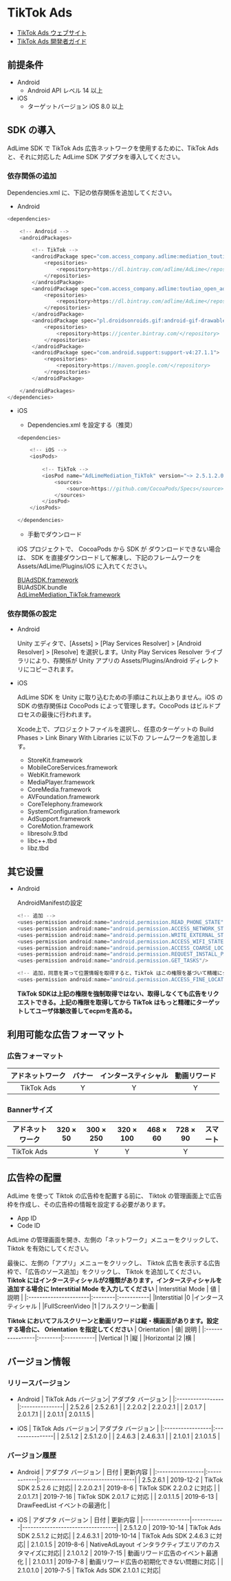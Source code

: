 # TikTok Ads
- [TikTok Ads ウェブサイト](https://ad.oceanengine.com/union/media/login/?from=i18n)
- [TikTok Ads 開発者ガイド](https://ad.oceanengine.com/union/media/union/download)

## 前提条件
- Android
    - Android API レベル 14 以上
- iOS
    - ターゲットバージョン iOS 8.0 以上

## SDK の導入
AdLime SDK で TikTok Ads 広告ネットワークを使用するために、TikTok Ads と、それに対応した AdLime SDK アダプタを導入してください。

### 依存関係の追加
Dependencies.xml に、下記の依存関係を追加してください。
- Android
```csharp
<dependencies>

    <!-- Android -->
    <androidPackages>

        <!-- TikTok -->
        <androidPackage spec="com.access_company.adlime:mediation_toutiao:2.5.2.6.1">
            <repositories>
                <repository>https://dl.bintray.com/adlime/AdLime</repository>
            </repositories>
        </androidPackage>
        <androidPackage spec="com.access_company.adlime:toutiao_open_ad_sdk:2.5.2.6">
            <repositories>
                <repository>https://dl.bintray.com/adlime/AdLime</repository>
            </repositories>
        </androidPackage>
        <androidPackage spec="pl.droidsonroids.gif:android-gif-drawable:1.2.6">
            <repositories>
                <repository>https://jcenter.bintray.com/</repository>
            </repositories>
        </androidPackage>
        <androidPackage spec="com.android.support:support-v4:27.1.1">
            <repositories>
                <repository>https://maven.google.com/</repository>
            </repositories>
        </androidPackage>

    </androidPackages>
</dependencies>
```

- iOS
    - Dependencies.xml を設定する（推奨）
    ```csharp
    <dependencies>

        <!-- iOS -->
        <iosPods>
        
            <!-- TikTok -->
            <iosPod name="AdLimeMediation_TikTok" version="~> 2.5.1.2.0">
                <sources>
                    <source>https://github.com/CocoaPods/Specs</source>
                </sources>
            </iosPod>
        </iosPods>

    </dependencies>
    ```

    - 手動でダウンロード

    iOS プロジェクトで、 CocoaPods から SDK が ダウンロードできない場合は、 SDK を直接ダウンロードして解凍し、下記のフレームワークを Assets/AdLime/Plugins/iOS に入れてください。
    
    [BUAdSDK.framework](https://github.com/Ham-mer/AdLime-iOS-Pub/raw/master/DownloadZip/Networks/BUAdSDK/BUAdSDK_2.5.1.2.zip)<br>
    BUAdSDK.bundle<br>
    [AdLimeMediation_TikTok.framework](https://github.com/Ham-mer/AdLime-iOS-Pub/raw/master/DownloadZip/AdLimeMediation_TikTok/2.5.1.2.0.zip)

### 依存関係の設定
- Android

    Unity エディタで、[Assets] > [Play Services Resolver] > [Android Resolver] > [Resolve] を選択します。Unity Play Services Resolver ライブラリにより、存関係が Unity アプリの Assets/Plugins/Android ディレクトリにコピーされます。
    
- iOS

    AdLime SDK を Unity に取り込むための手順はこれ以上ありません。iOS の SDK の依存関係は CocoPods によって管理します。CocoPods はビルドプロセスの最後に行われます。

    Xcode上で、プロジェクトファイルを選択し、任意のターゲットの Build Phases > Link Binary With Libraries に以下の フレームワークを追加します。

    - StoreKit.framework
    - MobileCoreServices.framework
    - WebKit.framework
    - MediaPlayer.framework
    - CoreMedia.framework
    - AVFoundation.framework
    - CoreTelephony.framework
    - SystemConfiguration.framework
    - AdSupport.framework
    - CoreMotion.framework
    - libresolv.9.tbd
    - libc++.tbd
    - libz.tbd

## 其它设置
- Android

    AndroidManifestの設定
    ```java
    <!-- 追加 -->
    <uses-permission android:name="android.permission.READ_PHONE_STATE" />
    <uses-permission android:name="android.permission.ACCESS_NETWORK_STATE" />
    <uses-permission android:name="android.permission.WRITE_EXTERNAL_STORAGE" />
    <uses-permission android:name="android.permission.ACCESS_WIFI_STATE" />
    <uses-permission android:name="android.permission.ACCESS_COARSE_LOCATION" />
    <uses-permission android:name="android.permission.REQUEST_INSTALL_PACKAGES"/>
    <uses-permission android:name="android.permission.GET_TASKS"/>

    <!-- 追加，同意を貰って位置情報を取得すると、TikTok はこの権限を基づいて精確にターゲットできる告 -->
    <uses-permission android:name="android.permission.ACCESS_FINE_LOCATION" />
    ```

    **TikTok SDKは上記の権限を強制取得ではない、取得しなくても広告をリクエストできる。上記の権限を取得してから TikTok はもっと精確にターゲットしてユーザ体験改善してecpmを高める。**

## 利用可能な広告フォーマット

### 広告フォーマット
|アドネットワーク|バナー|インタースティシャル      |動画リワード|
|:-----:|:----:|:----------:|:------:|
|TikTok Ads|Y     | Y          |Y       |

### Bannerサイズ
|アドネットワーク |320 × 50  |300 × 250   |320 × 100  |468 × 60  |728 × 90  |スマート  |
|:-------:|:------:|:--------:|:-------:|:------:|:------:|:-------:|
|TikTok Ads  |        |Y         |Y        |        |Y       |         |

## 広告枠の配置
AdLime を使って Tiktok の広告枠を配置する前に、 Tiktok の管理画面上で広告枠を作成し、その広告枠の情報を設定する必要があります。
- App ID
- Code ID

AdLime の管理画面を開き、左側の「ネットワーク」メニューをクリックして、 Tiktok を有効にしてください。

最後に、左側の「アプリ」メニューをクリックし、 Tiktok 広告を表示する広告枠で、「広告のソース追加」をクリックし、 Tiktok を追加してください。
**Tiktok にはインタースティシャルが2種類があります，インタースティシャルを追加する場合に Interstitial Mode を入力してください**
| Interstitial Mode     | 値 | 説明      |
|:----------------------|:--------|:-----------|
|Interstitial           |0        |インタースティシャル       |
|FullScreenVideo        |1        |フルスクリーン動画    |

**Tiktok においてフルスクリーンと動画リワードは縦・横画面があります。設定する場合に、 Orientation を指定してください**
| Orientation     | 値| 説明        |
|:----------------|:--------|:-----------|
|Vertical         |1        |縦        |
|Horizontal       |2        |横       |

## バージョン情報

### リリースバージョン
- Android
    | TikTok Ads バージョン| アダプタ バージョン    |
    |:-----------------|:---------------|
    | 2.5.2.6          | 2.5.2.6.1      |
    | 2.2.0.2          | 2.2.0.2.1      |
    | 2.0.1.7          | 2.0.1.7.1      |
    | 2.0.1.1          | 2.0.1.1.5      |

- iOS
    | TikTok Ads バージョン| アダプタ バージョン    |
    |:-----------------|:----------------|
    | 2.5.1.2          | 2.5.1.2.0       |
    | 2.4.6.3          | 2.4.6.3.1       |
    | 2.1.0.1          | 2.1.0.1.5       |

### バージョン履歴
- Android
    | アダプタ バージョン | 日付         | 更新内容                   |
    |:-----------------|:------------|:----------------------------------|
    | 2.5.2.6.1       | 2019-12-2   | TikTok SDK 2.5.2.6 に対応|
    | 2.2.0.2.1	      | 2019-8-6    | TikTok SDK 2.2.0.2 に対応        |
    | 2.0.1.7.1	      | 2019-7-16   | TikTok SDK 2.0.1.7 に対応        |
    | 2.0.1.1.5       | 2019-6-13   | DrawFeedList イベントの最適化      |
 

- iOS
    | アダプタ バージョン | 日付       | 更新内容                   |
    |-----------------|------------|----------------------------------|
    | 2.5.1.2.0       | 2019-10-14 | TikTok Ads SDK 2.5.1.2 に対応|
    | 2.4.6.3.1       | 2019-10-14 | TikTok Ads SDK 2.4.6.3 に対応|
    | 2.1.0.1.5       | 2019-8-6   | NativeAdLayout インタラクティブエリアのカスタマイズに対応|
    | 2.1.0.1.2       | 2019-7-15  | 動画リワード広告のイベント最適化             |
    | 2.1.0.1.1       | 2019-7-8   | 動画リワード広告の初期化できない問題に対応 |
    | 2.1.0.1.0       | 2019-7-5   | TikTok Ads SDK 2.1.0.1 に対応|
